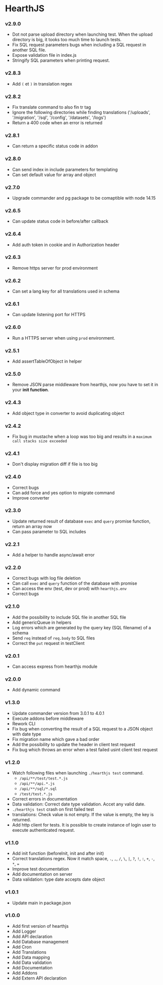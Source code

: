 # HearthJS

### v2.9.0
- Dot not parse upload directory when launching test. When the upload directory is big, it tooks too much time to launch tests.
- Fix SQL request parameters bugs when including a SQL request in another SQL file.
- Expose validation file in index.js
- Stringify SQL parameters when printing request.
### v2.8.3
- Add `(` et `)` in translation regex
### v2.8.2
- Fix translate command to also fin tr tag
- Ignore the following directories while finding translations ('/uploads', '/migration', '/sql', '/config', '/datasets', '/logs')
- Return a 400 code when an error is returned
### v2.8.1
- Can return a specific status code in addon
### v2.8.0
- Can send index in include parameters for templating
- Can set default value for array and object

### v2.7.0
- Upgrade commander and pg package to be comaptible with node 14.15

### v2.6.5
- Can update status code in before/after callback

### v2.6.4
- Add auth token in cookie and in Authorization header

### v2.6.3
- Remove https server for prod environment

### v2.6.2
- Can set a lang key for all translations used in schema

### v2.6.1
- Can update listening port for HTTPS

### v2.6.0
- Run a HTTPS server when using `prod` environment.

### v2.5.1
- Add assertTableOfObject in helper

### v2.5.0
- Remove JSON parse middleware from hearthjs, now you have to set it in your **init function**.

### v2.4.3
- Add object type in converter to avoid duplicating object

### v2.4.2
- Fix bug in mustache when a loop was too big and results in a `maximum call stacks size exceeded`

### v2.4.1
- Don't display migration diff if file is too big

### v2.4.0
- Correct bugs
- Can add force and yes option to migrate command
- Improve converter

### v2.3.0
- Update returned result of database `exec` and `query` promise function, return an array now
- Can pass parameter to SQL includes

### v2.2.1
- Add a helper to handle async/await error

### v2.2.0
- Correct bugs with log file deletion
- Can call `exec` and `query` function of the database with promise
- Can access the env (test, dev or prod) with `hearthjs.env`
- Correct bugs

### v2.1.0
- Add the possibility to include SQL file in another SQL file
- Add genericQueue in helpers
- Log errors which are generated by the query key (SQL filename) of a schema
- Send `req` instead of `req.body` to SQL files
- Correct the `put` request in testClient

### v2.0.1
- Can access express from hearthjs module

### v2.0.0
- Add dynamic command

### v1.3.0
- Update commander version from 3.0.1 to 4.0.1
- Execute addons before middleware
- Rework CLI
- Fix bug when converting the result of a SQL request to a JSON object with date type
- Fix migration name which gave a bad order
- Add the possibility to update the header in client test request
- Fix bug which throws an error when a test failed usint client test request

### v1.2.0
- Watch following files when launching `./hearthjs test` command.
  - `/api/**/test/test.*.js`
  - `/api/**/api.*.js`
  - `/api/**/sql/*.sql`
  - `/test/test.*.js`
- Correct errors in documentation
- Data validation: Correct date type validation. Accet any valid date.
- `./hearthjs test` crash on first failed test
- translations: Check value is not empty. If the value is empty, the key is returned.
- Add http client for tests. It is possible to create instance of login user to execute authenticated request.

### v1.1.0
- Add init function (beforeInit, init and after init)
- Correct translations regex. Now it match space, `.`, `,`, `/`, `\`, `|`, `?`, `!`, `:`, `+`, `-`, `*`, `=`
- Improve test documentation
- Add documentation on server
- Data validation: type date accepts date object

### v1.0.1
- Update main in package.json

### v1.0.0
- Add first version of hearthjs
- Add Logger
- Add API declaration
- Add Database management
- Add Cron
- Add Translations
- Add Data mapping
- Add Data validation
- Add Documentation
- Add Addons
- Add Extern API declaration
